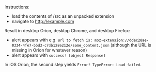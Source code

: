Instructions:

- load the contents of /src as an unpacked extension
- navigate to http://example.com

Result in desktop Orion, desktop Chrome, and desktop Firefox:

- alert appears with e.g. `url to fetch is: moz-extension://ddec28ae-0334-4fe7-bbd3-c7db128e212e/some_content.json` (although the URL is missing in Orion for whatever reason)
- alert appears with `success! [object Response]`

In iOS Orion, the second step yields `Error! TypeError: Load failed`.
